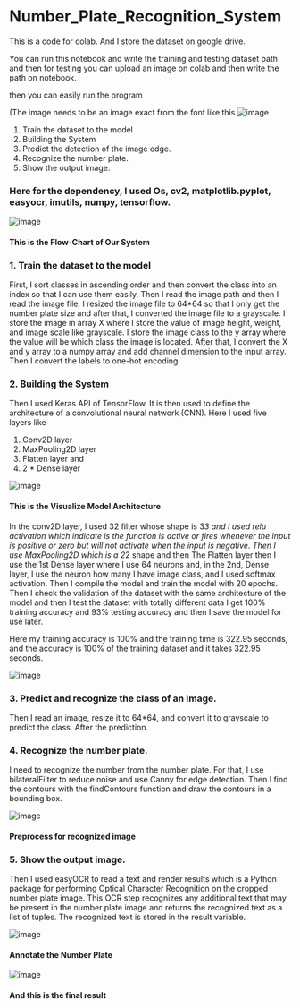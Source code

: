 # Number_Plate_Recognition_System

This is a code for colab. And I store the dataset on google drive.

You can run this notebook and write the training and testing dataset path and then for testing you can upload an image on colab and then write the path on notebook.

then you can easily run the program

(The image needs to be an image exact from the font like this ![image](https://user-images.githubusercontent.com/93119678/225416787-d4ba1318-dfcc-42db-8a1b-d7c2caa04d2b.png)


  1. Train the dataset to the model
  2.	Building the System
  3. Predict the detection of the image edge.
  4. Recognize the number plate.
  5. Show the output image.

### Here for the dependency, I used Os, cv2, matplotlib.pyplot, easyocr, imutils, numpy, tensorflow.




![image](https://github.com/rup-ak/Number_Plate_Recognition_System/assets/93119678/1500cee3-b11a-4d67-8c63-b81cae57b449)

#### This is the Flow-Chart of Our System


 ### 1.  Train the dataset to the model

 First, I sort classes in ascending order and then convert the class into an index so that I can use them easily. Then I read the image path and then I read the image file, I resized the image file to 64*64 so that I only get the number plate size and after that, I converted the image file to a grayscale.
I store the image in array X where I store the value of image height, weight, and image scale like grayscale. I store the image class to the y array where the value will be which class the image is located. 
After that, I convert the X and y array to a numpy array and add channel dimension to the input array. Then I convert the labels to one-hot encoding

### 2. Building the System
Then I used Keras API of TensorFlow. It is then used to define the architecture of a convolutional neural network (CNN). Here I used five layers like
1.	Conv2D layer
2.	MaxPooling2D layer
3.	Flatten layer and 
4.	2 * Dense layer

   ![image](https://github.com/rup-ak/Number_Plate_Recognition_System/assets/93119678/c5ecad7f-28fa-40da-bddd-d2ddeb92ed6e)
  ####  This is the Visualize Model Architecture

In the conv2D layer, I used 32 filter whose shape is 3*3 and I used relu activation which indicate is the function is active or fires whenever the input is positive or zero but will not activate when the input is negative. Then I use MaxPooling2D which is a 2*2 shape and then The Flatten layer then I use the 1st Dense layer where I use 64 neurons and, in the 2nd, Dense layer, I use the neuron how many I have image class, and I used softmax activation. Then I compile the model and train the model with 20 epochs. 
Then I check the validation of the dataset with the same architecture of the model and then I test the dataset with totally different data I get 100% training accuracy and 93% testing accuracy and then I save the model for use later. 

Here my training accuracy is 100% and the training time is 322.95 seconds, and the accuracy is 100% of the training dataset and it takes 322.95 seconds.

![image](https://github.com/rup-ak/Number_Plate_Recognition_System/assets/93119678/49e230aa-dba5-4a99-9cb7-cd6dfc525334)


### 3. Predict and recognize the class of an Image.
Then I read an image, resize it to 64*64, and convert it to grayscale to predict the class. After the prediction. 


### 4. Recognize the number plate.
I need to recognize the number from the number plate. For that, I use bilateralFilter to reduce noise and use Canny for edge detection. Then I find the contours with the findContours function and draw the contours in a bounding box. 

![image](https://github.com/rup-ak/Number_Plate_Recognition_System/assets/93119678/22446427-cd93-42d9-8b2e-1ad21e694a57)

#### Preprocess for recognized image


### 5. Show the output image.
 Then I used easyOCR to read a text and render results which is a Python package for performing Optical Character Recognition on the cropped number plate image. This OCR step recognizes any additional text that may be present in the number plate image and returns the recognized text as a list of tuples. The recognized text is stored in the result variable.

 ![image](https://github.com/rup-ak/Number_Plate_Recognition_System/assets/93119678/a5ce2294-9fff-42d3-870b-c47d88a9dc08) 

#### Annotate the Number Plate


 ![image](https://github.com/rup-ak/Number_Plate_Recognition_System/assets/93119678/c96c9215-29db-4ee2-8839-a49af4095b61)

#### And this is the final result


